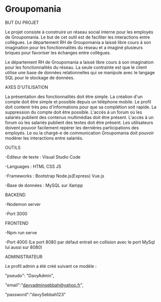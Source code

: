 # Groupomania

BUT DU PROJET

Le projet consiste à construire un réseau social interne pour les employés de Groupomania.
Le but de cet outil est de faciliter les interactions entre collègues.
Le département RH de Groupomania a laissé libre cours à son imagination pour les fonctionnalités
du réseau et a imaginé plusieurs briques pour favoriser les échanges entre collègues.

Le département RH de Groupomania a laissé libre cours à son imagination pour les fonctionnalités du réseau.
La seule contrainte est que le client utilise une base de données relationnelles qui se manipule
avec le langage SQL pour le stockage de données.

AXES D'UTILISATION

La présentation des fonctionnalités doit être simple.
La création d'un compte doit être simple et possible depuis un téléphone mobile.
Le profil doit contenir très peu d'informations pour que sa complétion soit rapide.
La suppression du compte doit être possible.
L'accès à un forum où les salariés publient des contenus multimédias doit être présent.
L'accès à un forum où les salariés publient des textes doit être présent.
Les utilisateurs doivent pouvoir facilement repérer les dernières participations des employés.
Le ou la chargé-e de communication Groupomania doit pouvoir modérer les interactions entre salariés.

OUTILS

-Editeur de texte : Visual Studio Code

-Languages : HTML CSS JS 

-Frameworks  : Bootstrap Node.js(Express) Vue.js

-Base de données : MySQL sur Xampp

BACKEND

-Nodemon server 

-Port 3000

FRONTEND 

-Npm run serve

-Port 4000 
(Le port 8080 par défaut entrait en collision avec le port MySql lui aussi sur 8080)

ADMINISTRATEUR

Le profil admin a été créé suivant ce modèle :

"pseudo": "DavyAdmin",

"email":"davyadminsebbah@yahoo.fr",

"password":"davySebbah123"
